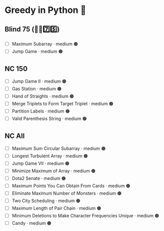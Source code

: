 # Greedy in Python 🐍

## Blind 75 (🧑‍🦯7️⃣5️⃣)
- [ ] Maximum Subarray · medium 🟠
- [ ] Jump Game · medium 🟠

## NC 150
- [ ] Jump Game II · medium 🟠
- [ ] Gas Station · medium 🟠
- [ ] Hand of Straights · medium 🟠
- [ ] Merge Triplets to Form Target Triplet · medium 🟠
- [ ] Partition Labels · medium 🟠
- [ ] Valid Parenthesis String · medium 🟠

## NC All
- [ ] Maximum Sum Circular Subarray · medium 🟠
- [ ] Longest Turbulent Array · medium 🟠
- [ ] Jump Game VII · medium 🟠
- [ ] Minimize Maximum of Array · medium 🟠
- [ ] Dota2 Senate · medium 🟠
- [ ] Maximum Points You Can Obtain From Cards · medium 🟠
- [ ] Eliminate Maximum Number of Monsters · medium 🟠
- [ ] Two City Scheduling · medium 🟠
- [ ] Maximum Length of Pair Chain · medium 🟠
- [ ] Minimum Deletions to Make Character Frequencies Unique · medium 🟠
- [ ] Candy · medium 🟠